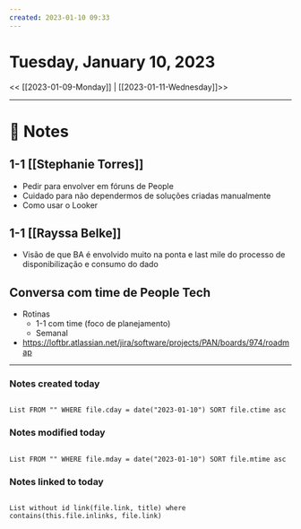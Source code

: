```yaml
---
created: 2023-01-10 09:33
---
```


# Tuesday, January 10, 2023

<< [[2023-01-09-Monday]] | [[2023-01-11-Wednesday]]>>

---

# 📝 Notes
## 1-1 [[Stephanie Torres]]
- Pedir para envolver em fóruns de People
- Cuidado para não dependermos de soluções criadas manualmente
- Como usar o Looker

## 1-1 [[Rayssa Belke]]
- Visão de que BA é envolvido muito na ponta e last mile do processo de disponibilização e consumo do dado

## Conversa com time de People Tech
- Rotinas
	- 1-1 com time (foco de planejamento)
	- Semanal
- https://loftbr.atlassian.net/jira/software/projects/PAN/boards/974/roadmap

---

### Notes created today

```dataview

List FROM "" WHERE file.cday = date("2023-01-10") SORT file.ctime asc

```

### Notes modified today

```dataview

List FROM "" WHERE file.mday = date("2023-01-10") SORT file.mtime asc

```

### Notes linked to today

```dataview 

List without id link(file.link, title) where contains(this.file.inlinks, file.link)

```